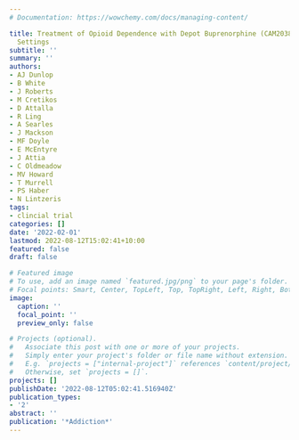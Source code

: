 ```yaml
---
# Documentation: https://wowchemy.com/docs/managing-content/

title: Treatment of Opioid Dependence with Depot Buprenorphine (CAM2038) in Custodial
  Settings
subtitle: ''
summary: ''
authors:
- AJ Dunlop
- B White
- J Roberts
- M Cretikos
- D Attalla
- R Ling
- A Searles
- J Mackson
- MF Doyle
- E McEntyre
- J Attia
- C Oldmeadow
- MV Howard
- T Murrell
- PS Haber
- N Lintzeris
tags:
- clincial trial
categories: []
date: '2022-02-01'
lastmod: 2022-08-12T15:02:41+10:00
featured: false
draft: false

# Featured image
# To use, add an image named `featured.jpg/png` to your page's folder.
# Focal points: Smart, Center, TopLeft, Top, TopRight, Left, Right, BottomLeft, Bottom, BottomRight.
image:
  caption: ''
  focal_point: ''
  preview_only: false

# Projects (optional).
#   Associate this post with one or more of your projects.
#   Simply enter your project's folder or file name without extension.
#   E.g. `projects = ["internal-project"]` references `content/project/deep-learning/index.md`.
#   Otherwise, set `projects = []`.
projects: []
publishDate: '2022-08-12T05:02:41.516940Z'
publication_types:
- '2'
abstract: ''
publication: '*Addiction*'
---
```


